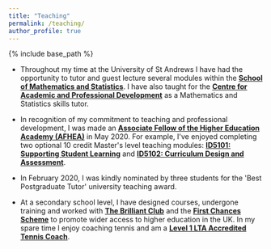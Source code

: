 ```yaml
---
title: "Teaching"
permalink: /teaching/
author_profile: true
---
```

{% include base_path %}

* Throughout my time at the University of St Andrews I have had the opportunity to tutor and guest lecture several modules within the __[School of Mathematics and Statistics](https://www.st-andrews.ac.uk/maths/)__. I have also taught for the __[Centre for Academic and Professional Development](https://www.st-andrews.ac.uk/capod/)__ as a Mathematics and Statistics skills tutor.  

* In recognition of my commitment to teaching and professional development, I was made an __[Associate Fellow of the Higher Education Academy (AFHEA)](https://stuartburrell.github.io/files/cert-afhea.pdf)__ in May 2020. For example, I've enjoyed completing two optional 10 credit Master's level teaching modules: __[ID5101: Supporting Student Learning](https://www.st-andrews.ac.uk/media/capod/students/pgrs/modulesid50101-2/ID5101%20Handbook%202018-19_without-reading-list.pdf)__ and __[ID5102: Curriculum Design and Assessment](https://www.st-andrews.ac.uk/media/capod/students/pgrs/modulesid50101-2/ID5102%20Handbook%202018-19.pdf)__.

* In February 2020, I was kindly nominated by three students for the 'Best Postgraduate Tutor' university teaching award.  

* At a secondary school level, I have designed courses, undergone training and worked with __[The Brilliant Club](https://thebrilliantclub.org/)__ and the __[First Chances Scheme](https://www.st-andrews.ac.uk/study/access/projects/first-chances-fife/)__ to promote wider access to higher education in the UK. In my spare time I enjoy coaching tennis and am a __[Level 1 LTA Accredited Tennis Coach](https://www.lta.org.uk/workforce-venues/coach-teach/tennis-coach-accreditation/)__.
